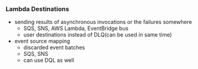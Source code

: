 ### Lambda Destinations
* sending results of asynchronous invocations or the failures somewhere 
    * SQS, SNS, AWS Lambda, EventBridge bus
    * user destinations instead of DLQ(can be used in same time)
* event source mapping 
    * discarded event batches
    * SQS, SNS
    * can use DQL as well 
